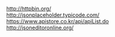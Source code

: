 http://httpbin.org/   
http://jsonplaceholder.typicode.com/   
https://www.apistore.co.kr/api/apiList.do   
http://jsoneditoronline.org/   
